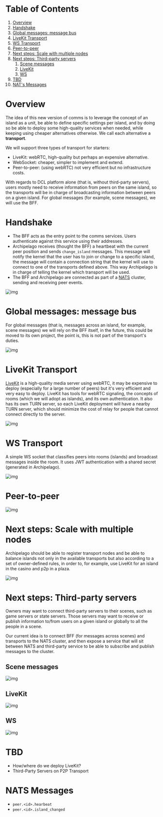 
# Table of Contents

1.  [Overview](#overview)
2.  [Handshake](#handshake)
3.  [Global messages: message bus](#global-messages-message-bus)
4.  [LiveKit Transport](#livekit-transport)
5.  [WS Transport](#ws-transport)
6.  [Peer-to-peer](#peer-to-peer)
7.  [Next steps: Scale with multiple nodes](#next-steps-scale-with-multiple-nodes)
8.  [Next steps: Third-party servers](#next-steps-third-party-servers)
    1.  [Scene messages](#scene-messages)
    2.  [LiveKit](#livekit)
    3.  [WS](#ws)
9.  [TBD](#tbd)
10. [NAT's Messages](#nats-messages)

# Overview

The idea of this new version of comms is to leverage the concept of an island as a unit, be able to define specific settings per island, and by doing so be able to deploy some high-quality services when needed, while keeping using cheaper alternatives otherwise. We call each alternative a **transport**.

We will support three types of transport for starters:

-   LiveKit: webRTC, high-quality but perhaps an expensive alternative.
-   WebSocket: cheaper, simpler to implement and extend.
-   Peer-to-peer: (using webRTC) not very efficient but no infrastructure costs.

With regards to DCL platform alone (that is, without third-party servers), users mostly need to receive information from peers on the same island, so the transports will be in charge of broadcasting information between peers on a given island. For global messages (for example, scene messages), we will use the BFF.

# Handshake

-   The BFF acts as the entry point to the comms services. Users authenticate against this service using their addresses.
-   Archipelago receives (thought the BFF) a heartbeat with the current peer position and sends `change_island` messages. This message will notify the kernel that the user has to join or change to a specific island, the message will contain a connection string that the kernel will use to connect to one of the transports defined above. This way Archipelago is in charge of telling the kernel which transport will be used.
-   The BFF and Archipelago are connected as part of a [NATS](https://nats.io/) cluster, sending and receiving peer events.

![img](comms-v3-overview.png)

# Global messages: message bus

For global messages (that is, messages across an island, for example, scene messages) we will rely on the BFF itself, in the future, this could be moved to its own project, the point is, this is not part of the transport's duties.

![img](comms-v3-global.png)

# LiveKit Transport

[LiveKit](https://livekit.io/) is a high-quality media server using webRTC, it may be expensive to deploy (especially for a large number of peers) but it's very efficient and very easy to deploy. LiveKit has tools for webRTC signaling, the concepts of rooms (which we will adopt as islands), and its own authentication. It also has its own TURN server, so each LiveKit deployment will have a nearby TURN server, which should minimize the cost of relay for people that cannot connect directly to the server.

![img](comms-v3-livekit.png)

# WS Transport

A simple WS socket that classifies peers into rooms (islands) and broadcast messages inside the room. It uses JWT authentication with a shared secret (generated in Archipelago).

![img](comms-v3-ws-room-service.png)

# Peer-to-peer

![img](comms-v3-peer-to-peer.png)

# Next steps: Scale with multiple nodes

Archipelago should be able to register transport nodes and be able to balance islands not only in the available transports but also according to a set of owner-defined rules, in order to, for example, use LiveKit for an island in the casino and p2p in a plaza.

![img](comms-v3-scale.png)

# Next steps: Third-party servers

Owners may want to connect third-party servers to their scenes, such as game servers or state servers. Those servers may want to receive or publish information to/from users on a given island or globally to all the people in a scene.

Our current idea is to connect BFF (for messages across scenes) and transports to the NATS cluster, and then expose a service that will sit between NATS and third-party service to be able to subscribe and publish messages to the cluster.

## Scene messages

![img](comms-v3-third-party-server-bff.png)

## LiveKit

![img](comms-v3-third-party-server-livekit.png)

## WS

![img](comms-v3-third-party-server-ws.png)

# TBD

-   How/where do we deploy LiveKit?
-   Third-Party Servers on P2P Transport

# NATS Messages

-   `peer.<id>.hearbeat`
-   `peer.<id>.island_changed`

